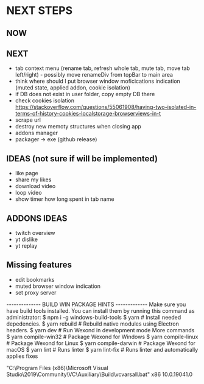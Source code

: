 # NEXT STEPS

## NOW

## NEXT
* tab context menu (rename tab, refresh whole tab, mute tab, move tab left/right) - possibly move renameDiv from topBar to main area
* think where should I put browser window moficications indication (muted state, applied addon, cookie isolation)
* if DB does not exist in user folder, copy empty DB there
* check cookies isolation https://stackoverflow.com/questions/55061908/having-two-isolated-in-terms-of-history-cookies-localstorage-browserviews-in-t
* scrape url
* destroy new memoty structures when closing app
* addons manager
* packager → exe (github release)

## IDEAS (not sure if will be implemented)
* like page
* share my likes
* download video
* loop video
* show timer how long spent in tab name

## ADDONS IDEAS
* twitch overview
* yt dislike
* yt replay

## Missing features
* edit bookmarks
* muted browser window indication
* set proxy server

-------------- BUILD WIN PACKAGE HINTS -------------
Make sure you have build tools installed. You can install them by running this command as administrator:
$ npm i -g windows-build-tools
$ yarn # Install needed depedencies.
$ yarn rebuild # Rebuild native modules using Electron headers.
$ yarn dev # Run Wexond in development mode
More commands
$ yarn compile-win32 # Package Wexond for Windows
$ yarn compile-linux # Package Wexond for Linux
$ yarn compile-darwin # Package Wexond for macOS
$ yarn lint # Runs linter
$ yarn lint-fix # Runs linter and automatically applies fixes


"C:\Program Files (x86)\Microsoft Visual Studio\2019\Community\VC\Auxiliary\Build\vcvarsall.bat" x86 10.0.19041.0
